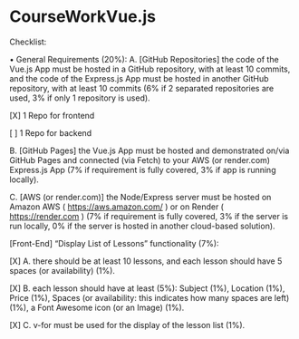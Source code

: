 # CourseWorkVue.js

Checklist:

• General Requirements (20%): 
A. [GitHub Repositories] the code of the Vue.js App must be hosted in a 
GitHub repository, with at least 10 commits, and the code of the 
Express.js App must be hosted in another GitHub repository, with at 
least 10 commits (6% if 2 separated repositories are used, 3% if only 1 
repository is used).

[X] 1 Repo for frontend

[ ] 1 Repo for backend 

B. [GitHub Pages] the Vue.js App must be hosted and demonstrated on/via 
GitHub Pages and connected (via Fetch) to your AWS (or render.com) 
Express.js App (7% if requirement is fully covered, 3% if app is running 
locally). 

C. [AWS (or render.com)] the Node/Express server must be hosted on 
Amazon AWS ( https://aws.amazon.com/ ) or on Render 
( https://render.com ) (7% if requirement is fully covered, 3% if the server 
is run locally, 0% if the server is hosted in another cloud-based solution). 

 [Front-End] “Display List of Lessons” functionality (7%):

[X] A. there should be at least 10 lessons, and each lesson should have 5 spaces (or availability) (1%).

[X] B. each lesson should have at least (5%): Subject (1%), Location (1%), Price (1%), Spaces (or availability: this indicates how many spaces are left) (1%), a Font Awesome icon (or an Image) (1%).

[X] C. v-for must be used for the display of the lesson list (1%).

